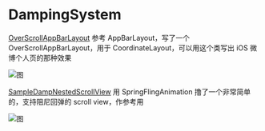 # DampingSystem

[OverScrollAppBarLayout](https://github.com/voiddog/DampingSystem/blob/master/damp/src/main/java/android/support/design/widget/OverScrollAppBarLayout.java)
参考 AppBarLayout，写了一个 OverScrollAppBarLayout，用于 CoordinateLayout，可以用这个类写出 iOS 微博个人页的那种效果

![图](http://voiddog.qiniudn.com/hexoBlog/2018_05_03_11_01_50.gif)

[SampleDampNestedScrollView](https://github.com/voiddog/DampingSystem/blob/master/app/src/main/java/org/voiddog/android/sample/SampleDampNestedScrollView.java)
用 SpringFlingAnimation 撸了一个非常简单的，支持阻尼回弹的 scroll view，作参考用

![图](http://voiddog.qiniudn.com/hexoBlog/SmartSelect_20180430-115555_Video%20Player.gif)
